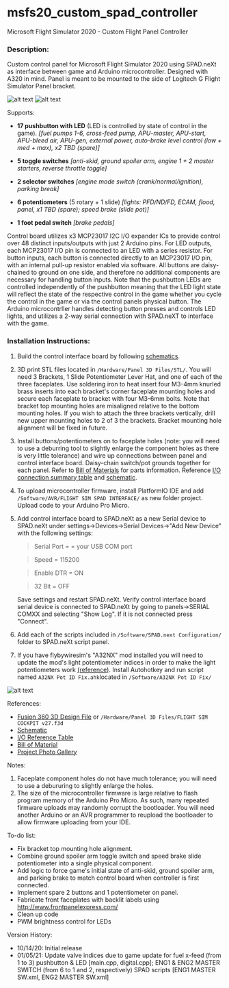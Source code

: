 # msfs20_custom_spad_controller
Microsoft Flight Simulator 2020 - Custom Flight Panel Controller

### Description:
Custom control panel for Microsoft Flight Simulator 2020 using SPAD.neXt as interface between game and Arduino microcontroller. Designed with A320 in mind. Panel is meant to be mounted to the side of Logitech G Flight Simulator Panel bracket. 

![alt text](https://github.com/CubanJew/msfs20_custom_spad_controller/blob/main/resources/readme_image.jpg?raw=true)
![alt text](https://github.com/CubanJew/msfs20_custom_spad_controller/blob/main/resources/readme_image2.png?raw=true)


Supports:
- **17 pushbutton with LED** (LED is controlled by state of control in the game).
	_[fuel pumps 1-6, cross-feed pump, APU-master, APU-start, APU-bleed air, APU-gen, external power, auto-brake level control (low + med + max), x2 TBD (spare)]_
	
- **5 toggle switches**
	_[anti-skid, ground spoiler arm, engine 1 + 2 master starters, reverse throttle toggle]_
	
- **2 selector switches**
	_[engine mode switch (crank/normal/ignition), parking break]_
- **6 potentiometers** (5 rotary + 1 slide)
	_[lights: PFD/ND/FD, ECAM, flood, panel, x1 TBD (spare);  speed brake (slide pot)]_
- **1 foot pedal switch**
	_[brake pedals]_


Control board utilizes x3 MCP23017 I2C I/O expander ICs to provide control over 48 distinct inputs/outputs with just 2 Arduino pins. For LED outputs, each MCP23017 I/O pin is connected to an LED with a series resistor. For button inputs, each button is connected directly to an MCP23017 I/O pin, with an internal pull-up resistor enabled via software. All buttons are daisy-chained to ground on one side, and therefore no additional components are necessary for handling button inputs. Note that the pushbutton LEDs are controlled independently of the pushbutton meaning that the LED light state will reflect the state of the respective control in the game whether you cycle the control in the game or via the control panels physical button. The Arduino microcontrller handles detecting button presses and controls LED lights, and utilizes a 2-way serial connection with SPAD.neXT to interface with the game. 


### Installation Instructions:
1. Build the control interface board by following [schematics](https://github.com/CubanJew/msfs20_custom_spad_controller/blob/main/Hardware/Electrical/Schematic.pdf).

2. 3D print STL files located in `/Hardware/Panel 3D Files/STL/`. You will need 3 Brackets, 1 Slide Potentiometer Lever Hat, and one of each of the three faceplates. Use soldering iron to heat insert four M3-4mm knurled brass inserts into each bracket's corner faceplate mounting holes and secure each faceplate to bracket with four M3-6mm bolts. Note that bracket top mounting holes are misaligned relative to the bottom mounting holes. If you wish to attach the three brackets vertically, drill new upper mounting holes to 2 of 3 the brackets. Bracket mounting hole alignment will be fixed in future. 

3. Install buttons/potentiometers on to faceplate holes (note: you will need to use a deburring tool to slightly enlarge the component holes as there is very little tolerance) and wire up connections between panel and control interface board. Daisy-chain switch/pot grounds together for each panel. Refer to [Bill of Materials](https://github.com/CubanJew/msfs20_custom_spad_controller/blob/main/Hardware/Bill%20of%20Materials.txt) for parts information. Reference [I/O connection summary table](https://github.com/CubanJew/msfs20_custom_spad_controller/blob/main/Hardware/Electrical/IO%20Table.JPG?raw=true) and [schematic](https://github.com/CubanJew/msfs20_custom_spad_controller/blob/main/Hardware/Electrical/Schematic.pdf).

4. To upload microcontroller firmware, install PlatformIO IDE and add `/Software/AVR/FLIGHT SIM SPAD INTERFACE/` as new folder project. Upload code to your Arduino Pro Micro. 

5. Add control interface board to SPAD.neXt as a new Serial device to SPAD.neXt under settings->Devices->Serial Devices->"Add New Device" with the following settings:

	> Serial Port = = your USB COM port
	
	> Speed = 115200
	
	> Enable DTR = ON
	
	> 32 Bit = OFF
	
   Save settings and restart SPAD.neXt. Verify control interface board serial device is connected to SPAD.neXt by going to panels->SERIAL COMXX and selecting "Show Log". If it is not connected press "Connect".
   
6. Add each of the scripts included in `/Software/SPAD.next Configuration/` folder to SPAD.neXt script panel.

7. If you have flybywiresim's "A32NX" mod installed you will need to update the mod's light potentiometer indices in order to make the light potentiometers work [(reference)](https://github.com/flybywiresim/a32nx/issues/1202). Install Autohotkey and run script named `A32NX Pot ID Fix.ahk`located in `/Software/A32NX Pot ID Fix/`


![alt text](https://github.com/CubanJew/msfs20_custom_spad_controller/blob/main/resources/3d%20render.png?raw=true)

References:

- [Fusion 360 3D Design File](https://a360.co/2SDgtfb) or `/Hardware/Panel 3D Files/FLIGHT SIM COCKPIT v27.f3d`
- [Schematic](https://github.com/CubanJew/msfs20_custom_spad_controller/blob/main/Hardware/Electrical/Schematic.pdf)
- [I/O Reference Table](https://github.com/CubanJew/msfs20_custom_spad_controller/blob/main/Hardware/Electrical/IO%20Table.JPG) 
- [Bill of Material](https://github.com/CubanJew/msfs20_custom_spad_controller/blob/main/Hardware/Bill%20of%20Materials.txt)
- [Project Photo Gallery](https://imgur.com/a/4q6AOHk)

Notes:
1. Faceplate component holes do not have much tolerance; you will need to use a debururing to slightly enlarge the holes. 
2. The size of the microcontroller firmware is large relative to flash program memory of the Arduino Pro Micro. As such, many repeated firmware uploads may randomly corrupt the bootloader. You will need another Arduino or an AVR programmer to reupload the bootloader to allow firmware uploading from your IDE.  

To-do list:
- Fix bracket top mounting hole alignment.
- Combine ground spoiler arm toggle switch and speed brake slide potentiometer into a single physical component.
- Add logic to force game's initial state of anti-skid, ground spoiler arm, and parking brake to match control board when controller is first connected.
- Implement spare 2 buttons and 1 potentiometer on panel. 
- Fabricate front faceplates with backlit labels using http://www.frontpanelexpress.com/ 
- Clean up code
- PWM brightness control for LEDs

Version History:
- 10/14/20: Initial release
- 01/05/21: Update valve indices due to game update for fuel x-feed (from 1 to 3) pushbutton & LED [main.cpp, digital.cpp]; ENG1 & ENG2 MASTER SWITCH (from 6 to 1 and 2, respectively) SPAD scripts [ENG1 MASTER SW.xml, ENG2 MASTER SW.xml]

